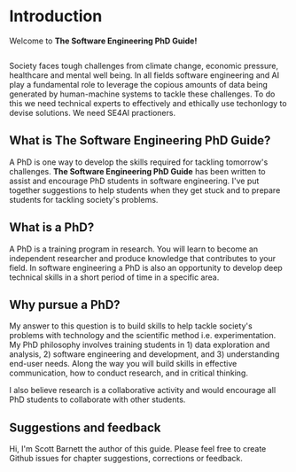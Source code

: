 # Introduction

Welcome to **The Software Engineering PhD Guide!**

```{image} ./figures/questions.png
```

Society faces tough challenges from climate change, economic pressure, healthcare and mental well being. In all fields software engineering and AI play a fundamental role to leverage the copious amounts of data being generated by human-machine systems to tackle these challenges. To do this we need technical experts to effectively and ethically use techonlogy to devise solutions. We need SE4AI practioners.


## What is The Software Engineering PhD Guide?

A PhD is one way to develop the skills required for tackling tomorrow's challenges. **The Software Engineering PhD Guide** has been written to assist and encourage PhD students in software engineering. I've put together suggestions to help students when they get stuck and to prepare students for tackling society's problems. 

## What is a PhD?

A PhD is a training program in research. You will learn to become an independent researcher and produce knowledge that contributes to your field. In software engineering a PhD is also an opportunity to develop deep technical skills in a short period of time in a specific area. 

## Why pursue a PhD?

My answer to this question is to build skills to help tackle society's problems with technology and the scientific method i.e. experimentation. My PhD philosophy involves training students in 1) data exploration and analysis, 2) software engineering and development, and 3) understanding end-user needs. Along the way you will build skills in effective communication, how to conduct research, and in critical thinking. 

I also believe research is a collaborative activity and would encourage all PhD students to collaborate with other students.    

## Suggestions and feedback

Hi, I'm Scott Barnett the author of this guide. Please feel free to create Github issues for chapter suggestions, corrections or feedback. 

